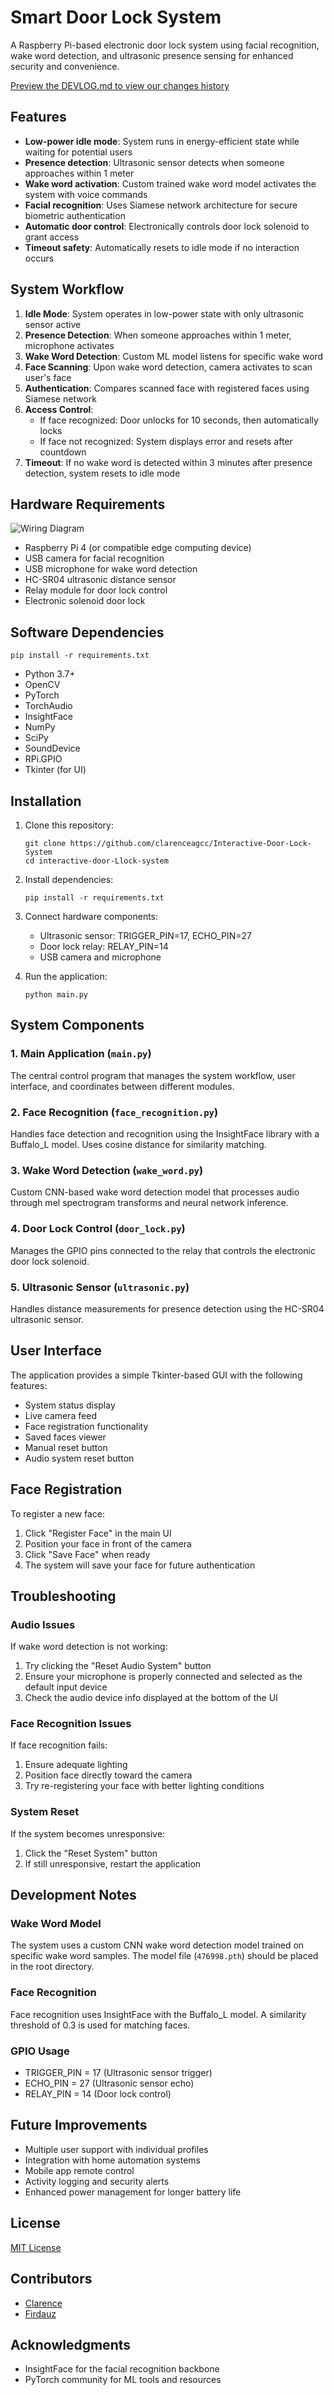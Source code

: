 # Smart Door Lock System

A Raspberry Pi-based electronic door lock system using facial recognition, wake word detection, and ultrasonic presence sensing for enhanced security and convenience.

[Preview the DEVLOG.md to view our changes history](DEVLOG.md)

## Features

- **Low-power idle mode**: System runs in energy-efficient state while waiting for potential users
- **Presence detection**: Ultrasonic sensor detects when someone approaches within 1 meter
- **Wake word activation**: Custom trained wake word model activates the system with voice commands
- **Facial recognition**: Uses Siamese network architecture for secure biometric authentication
- **Automatic door control**: Electronically controls door lock solenoid to grant access
- **Timeout safety**: Automatically resets to idle mode if no interaction occurs

## System Workflow

1. **Idle Mode**: System operates in low-power state with only ultrasonic sensor active
2. **Presence Detection**: When someone approaches within 1 meter, microphone activates
3. **Wake Word Detection**: Custom ML model listens for specific wake word
4. **Face Scanning**: Upon wake word detection, camera activates to scan user's face
5. **Authentication**: Compares scanned face with registered faces using Siamese network
6. **Access Control**:
   - If face recognized: Door unlocks for 10 seconds, then automatically locks
   - If face not recognized: System displays error and resets after countdown
7. **Timeout**: If no wake word is detected within 3 minutes after presence detection, system resets to idle mode

## Hardware Requirements

![Wiring Diagram](images/circuit.png)

- Raspberry Pi 4 (or compatible edge computing device)
- USB camera for facial recognition
- USB microphone for wake word detection
- HC-SR04 ultrasonic distance sensor
- Relay module for door lock control
- Electronic solenoid door lock

## Software Dependencies

```
pip install -r requirements.txt
```

- Python 3.7+
- OpenCV
- PyTorch
- TorchAudio
- InsightFace
- NumPy
- SciPy
- SoundDevice
- RPi.GPIO
- Tkinter (for UI)

## Installation

1. Clone this repository:
   ```
   git clone https://github.com/clarenceagcc/Interactive-Door-Lock-System
   cd interactive-door-Llock-system
   ```

2. Install dependencies:
   ```
   pip install -r requirements.txt
   ```

3. Connect hardware components:
   - Ultrasonic sensor: TRIGGER_PIN=17, ECHO_PIN=27
   - Door lock relay: RELAY_PIN=14
   - USB camera and microphone


4. Run the application:
   ```
   python main.py
   ```

## System Components

### 1. Main Application (`main.py`)
The central control program that manages the system workflow, user interface, and coordinates between different modules.

### 2. Face Recognition (`face_recognition.py`)
Handles face detection and recognition using the InsightFace library with a Buffalo_L model. Uses cosine distance for similarity matching.

### 3. Wake Word Detection (`wake_word.py`)
Custom CNN-based wake word detection model that processes audio through mel spectrogram transforms and neural network inference.

### 4. Door Lock Control (`door_lock.py`)
Manages the GPIO pins connected to the relay that controls the electronic door lock solenoid.

### 5. Ultrasonic Sensor (`ultrasonic.py`)
Handles distance measurements for presence detection using the HC-SR04 ultrasonic sensor.

## User Interface

The application provides a simple Tkinter-based GUI with the following features:
- System status display
- Live camera feed
- Face registration functionality
- Saved faces viewer
- Manual reset button
- Audio system reset button

## Face Registration

To register a new face:
1. Click "Register Face" in the main UI
2. Position your face in front of the camera
3. Click "Save Face" when ready
4. The system will save your face for future authentication

## Troubleshooting

### Audio Issues
If wake word detection is not working:
1. Try clicking the "Reset Audio System" button
2. Ensure your microphone is properly connected and selected as the default input device
3. Check the audio device info displayed at the bottom of the UI

### Face Recognition Issues
If face recognition fails:
1. Ensure adequate lighting
2. Position face directly toward the camera
3. Try re-registering your face with better lighting conditions

### System Reset
If the system becomes unresponsive:
1. Click the "Reset System" button
2. If still unresponsive, restart the application

## Development Notes

### Wake Word Model
The system uses a custom CNN wake word detection model trained on specific wake word samples. The model file (`476998.pth`) should be placed in the root directory.

### Face Recognition
Face recognition uses InsightFace with the Buffalo_L model. A similarity threshold of 0.3 is used for matching faces.

### GPIO Usage
- TRIGGER_PIN = 17 (Ultrasonic sensor trigger)
- ECHO_PIN = 27 (Ultrasonic sensor echo)
- RELAY_PIN = 14 (Door lock control)

## Future Improvements

- Multiple user support with individual profiles
- Integration with home automation systems
- Mobile app remote control
- Activity logging and security alerts
- Enhanced power management for longer battery life

## License

[MIT License](LICENSE)

## Contributors

- [Clarence](https://github.com/clarenceagcc)
- [Firdauz](https://github.com/firdauz-bk)

## Acknowledgments

- InsightFace for the facial recognition backbone
- PyTorch community for ML tools and resources
